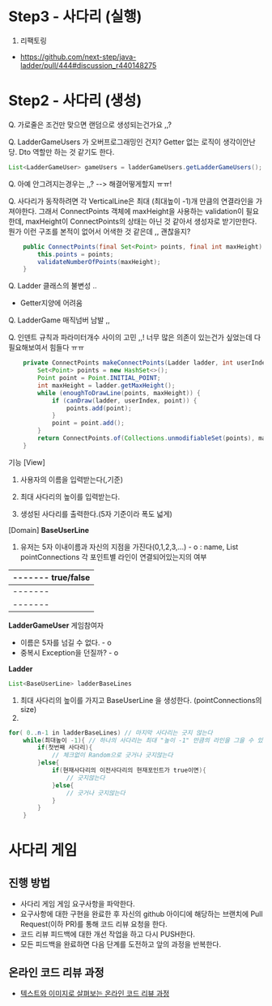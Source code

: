# Step3 - 사다리 (실행)
1. 리팩토링
- https://github.com/next-step/java-ladder/pull/444#discussion_r440148275


# Step2 - 사다리 (생성)
Q. 가로줄은 조건만 맞으면 랜덤으로 생성되는건가요 ,,?

Q. LadderGameUsers 가 오버프로그래밍인 건지? Getter 없는 로직이 생각이안난당.
Dto 역할만 하는 것 같기도 한다. 
```java
List<LadderGameUser> gameUsers = ladderGameUsers.getLadderGameUsers();
```

Q. 아예 안그려지는경우는 ,,?  --> 해결어떻게할지 ㅠㅠ!

Q. 사다리가 동작하려면 각 VerticalLine은 최대 (최대높이 -1)개 만큼의 연결라인을 가져야한다.
그래서 ConnectPoints 객체에 maxHeight을 사용하는 validation이 필요한데, maxHeight이 ConnectPoints의 상태는 아닌 것 같아서 
생성자로 받기만한다. 
뭔가 이런 구조를 본적이 없어서 어색한 것 같은데 ,, 괜찮을지? 
```java
    public ConnectPoints(final Set<Point> points, final int maxHeight) {
        this.points = points;
        validateNumberOfPoints(maxHeight);
    }
``` 


Q. Ladder 클래스의 불변성 .. 
- Getter지양에 어려움

Q. LadderGame 매직넘버 남발 ,,


Q. 인덴트 규칙과 파라미터개수 사이의 고민 ,,! 너무 많은 의존이 있는건가 싶었는데 다 필요해보여서 힘들다 ㅠㅠ
```java
    private ConnectPoints makeConnectPoints(Ladder ladder, int userIndex) {
        Set<Point> points = new HashSet<>();
        Point point = Point.INITIAL_POINT;
        int maxHeight = ladder.getMaxHeight();
        while (enoughToDrawLine(points, maxHeight)) {
            if (canDraw(ladder, userIndex, point)) {
                points.add(point);
            }
            point = point.add();
        }
        return ConnectPoints.of(Collections.unmodifiableSet(points), maxHeight);
    }
```

기능
[View]
1. 사용자의 이름을 입력받는다(,기준)
2. 최대 사다리의 높이를 입력받는다.

1. 생성된 사다리를 출력한다.(5자 기준이라 폭도 넓게)


[Domain]
**BaseUserLine**
1. 유저는 5자 이내이름과 자신의 지점을 가진다(0,1,2,3,...) - o 
: name, List<Boolean> pointConnections 각 포인트별 라인이 연결되어있는지의 여부 
 
 |  ------- true/false
 |  ------- 
 |  ------- 
 |  -------  
 
**LadderGameUser**
게임참여자
- 이름은 5자를 넘길 수 없다. - o
- 중복시 Exception을 던질까? - o 

**Ladder**
```java
List<BaseUserLine> ladderBaseLines
```
 
1. 최대 사다리의 높이를 가지고 BaseUserLine 을 생성한다. (pointConnections의 size)
2. 
```java
for( 0..n-1 in ladderBaseLines) // 마지막 사다리는 긋지 않는다
    while(최대높이 -1){ // 하나의 사다리는 최대 "높이 -1" 만큼의 라인을 그을 수 있다.
        if(첫번째 사다리){
            // 체크없이 Random으로 긋거나 긋지않는다
        }else{
            if(현재사다리의 이전사다리의 현재포인트가 true이면){
                // 긋지않는다
            }else{
                // 긋거나 긋지않는다
            }          
        }       
    }
```   





# 사다리 게임
## 진행 방법
* 사다리 게임 게임 요구사항을 파악한다.
* 요구사항에 대한 구현을 완료한 후 자신의 github 아이디에 해당하는 브랜치에 Pull Request(이하 PR)를 통해 코드 리뷰 요청을 한다.
* 코드 리뷰 피드백에 대한 개선 작업을 하고 다시 PUSH한다.
* 모든 피드백을 완료하면 다음 단계를 도전하고 앞의 과정을 반복한다.

## 온라인 코드 리뷰 과정
* [텍스트와 이미지로 살펴보는 온라인 코드 리뷰 과정](https://github.com/nextstep-step/nextstep-docs/tree/master/codereview)